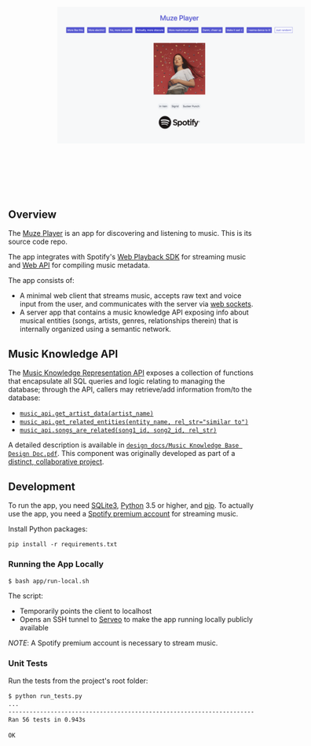 <div>
    <img style="display: inline-block; margin: 100px" src="./imgs/v0.3-app-screenshot.png" width="1000px" />
<!--     <img style="display: inline-block; padding: 10px" src="./imgs/v0.3-app-mobile-screenshot.jpeg" width="100px"/> -->
</div>

## Overview
The [Muze Player](http://muze-player.herokuapp.com/) is an app for discovering and listening to music. This is its source code repo.

The app integrates with Spotify's [Web Playback SDK](https://developer.spotify.com/documentation/web-playback-sdk/) for streaming music and [Web API](https://developer.spotify.com/documentation/web-api/) for compiling music metadata.

The app consists of:
* A minimal web client that streams music, accepts raw text and voice input from the user, and communicates with the server via [web sockets](https://www.fullstackpython.com/websockets.html).
* A server app that contains a music knowledge API exposing info about musical entities (songs, artists, genres, relationships therein) that is internally organized using a semantic network.

## Music Knowledge API
The [Music Knowledge Representation API](./knowledge_base/api.py) exposes a collection of functions that encapsulate all SQL queries and logic relating to managing the database; through the API, callers may retrieve/add information from/to the database:
* [`music_api.get_artist_data(artist_name)`](https://github.com/okjuan/muze/blob/145325720dcc2b87ab09fdbf7d5496a76f35c001/knowledge_base/api.py#L289)
* [`music_api.get_related_entities(entity_name, rel_str="similar to")`](https://github.com/okjuan/muze/blob/145325720dcc2b87ab09fdbf7d5496a76f35c001/knowledge_base/api.py#L145)
* [`music_api.songs_are_related(song1_id, song2_id, rel_str)`](https://github.com/okjuan/muze/blob/145325720dcc2b87ab09fdbf7d5496a76f35c001/knowledge_base/api.py#L95)

A detailed description is available in [`design_docs/Music Knowledge Base Design Doc.pdf`](https://github.com/okjuan/muze/blob/master/design_docs/Music%20Knowledge%20Base%20Design%20Doc.pdf). This component was originally developed as part of a [distinct, collaborative project](https://github.com/MIR-Directed-Research/intelligent-music-recommender).

## Development
To run the app, you need [SQLite3](https://www.sqlite.org/download.html), [Python](https://www.python.org/downloads/) 3.5 or higher, and [pip](https://pypi.org/project/pip/). To actually use the app, you need a [Spotify premium account](https://www.spotify.com/us/premium/?utm_source=ca-en_brand_contextual_text&utm_medium=paidsearch&utm_campaign=alwayson_ucanz_ca_premiumbusiness_premium_brand+contextual+text+exact+ca-en+google&gclid=CjwKCAjwhbHlBRAMEiwAoDA3450erN_3OgzZ-r-D7byldS_fHtBu9qB4ezr_pEoPDQsepMWP1Q_7NxoCWvEQAvD_BwE&gclsrc=aw.ds) for streaming music.

Install Python packages:
```
pip install -r requirements.txt
```

### Running the App Locally
```
$ bash app/run-local.sh
```
The script:
* Temporarily points the client to localhost
* Opens an SSH tunnel to [Serveo](https://serveo.net/) to make the app running locally publicly available

*NOTE*: A Spotify premium account is necessary to stream music.

### Unit Tests
Run the tests from the project's root folder:
```
$ python run_tests.py
...
----------------------------------------------------------------------
Ran 56 tests in 0.943s

OK
```
